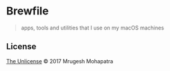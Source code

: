 # Brewfile

> apps, tools and utilities that I use on my macOS machines

## License

[The Unlicense](/LICENSE.md) © 2017 Mrugesh Mohapatra
